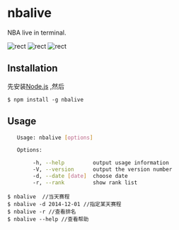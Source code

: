 # nbalive


NBA live in terminal.

![rect](https://github.com/mangix/nbalive/blob/master/img/list.png)
![rect](https://github.com/mangix/nbalive/blob/master/img/live.png)
![rect](https://github.com/mangix/nbalive/blob/master/img/statistic.png)

## Installation

先安装[Node.js](http://nodejs.org/download/) ,然后

	$ npm install -g nbalive
	
## Usage
```bash
   Usage: nbalive [options]

   Options:

        -h, --help         output usage information
        -V, --version      output the version number
        -d, --date [date]  choose date
        -r, --rank         show rank list
```

	$ nbalive  //当天赛程
	$ nbalive -d 2014-12-01 //指定某天赛程
	$ nbalive -r //查看排名
	$ nbalive --help //查看帮助

